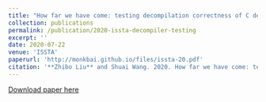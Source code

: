 ```yaml
---
title: "How far we have come: testing decompilation correctness of C decompilers"
collection: publications
permalink: /publication/2020-issta-decompiler-testing
excerpt: ''
date: 2020-07-22
venue: 'ISSTA'
paperurl: 'http://monkbai.github.io/files/issta-20.pdf'
citation: '**Zhibo Liu** and Shuai Wang. 2020. How far we have come: testing decompilation correctness of C decompilers. In Proceedings of the 29th ACM SIGSOFT International Symposium on Software Testing and Analysis (ISSTA 2020). Association for Computing Machinery, New York, NY, USA, 475–487.'
---
```


[Download paper here](http://monkbai.github.io/files/issta-20.pdf)

